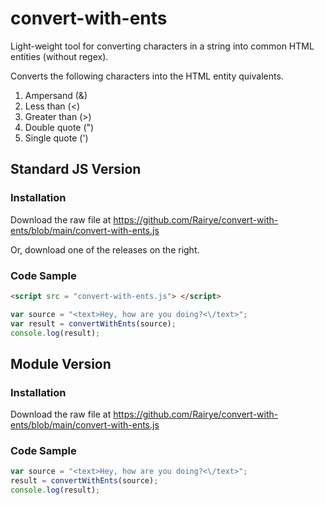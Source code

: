 # convert-with-ents
Light-weight tool for converting characters in a string into common HTML entities (without regex).

Converts the following characters into the HTML entity quivalents.

1. Ampersand (&)
2. Less than (<)
3. Greater than (>)
4. Double quote (")
5. Single quote (')

## Standard JS Version 

### Installation

Download the raw file at https://github.com/Rairye/convert-with-ents/blob/main/convert-with-ents.js

Or, download one of the releases on the right.

### Code Sample

```html
<script src = "convert-with-ents.js"> </script>
```
```javascript
var source = "<text>Hey, how are you doing?<\/text>";
var result = convertWithEnts(source);
console.log(result);
```
## Module Version 

### Installation

Download the raw file at https://github.com/Rairye/convert-with-ents/blob/main/convert-with-ents.js

### Code Sample

```javascript
var source = "<text>Hey, how are you doing?<\/text>";
result = convertWithEnts(source);
console.log(result);
```
